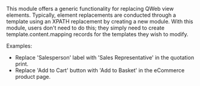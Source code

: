 This module offers a generic functionality for replacing QWeb view
elements. Typically, element replacements are conducted through a
template using an XPATH replacement by creating a new module. With this
module, users don't need to do this; they simply need to create
template.content.mapping records for the templates they wish to modify.

Examples:

- Replace 'Salesperson' label with 'Sales Representative' in the
  quotation print.
- Replace 'Add to Cart' button with 'Add to Basket' in the eCommerce
  product page.
